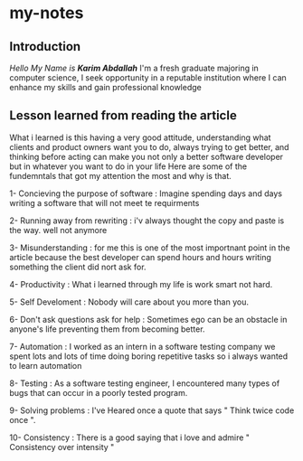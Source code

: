 # my-notes
## Introduction
*Hello My Name is* ***Karim Abdallah***
I'm a fresh graduate majoring in computer science, I seek opportunity in a reputable institution where I can enhance my skills and gain professional knowledge



## Lesson learned from reading the article
What i learned is this having a very good attitude, understanding what clients and product owners want you to do, always trying to get better, and thinking before acting
can make you not only a better software developer but in whatever you want to do in your life
Here are some of the fundemntals that got my attention the most and why is that.

1- Concieving the purpose of software : Imagine spending days and days writing a software that will not meet te requirments

2- Running away from rewriting : i'v always thought the copy and paste is the way. well not anymore

3- Misunderstanding : for me this is one of the most importnant point in the article because the best developer can spend hours and hours writing something the client did nort ask for.

4- Productivity : What i learned through my life is work smart not hard.

5- Self Develoment : Nobody will care about you more than you.

6- Don't ask questions ask for help : Sometimes ego can be an obstacle in anyone's life preventing them from becoming better.

7- Automation : I worked as an intern in a software testing company we spent lots and lots of time doing boring repetitive tasks so i always wanted to learn automation

8- Testing : As a software testing engineer, I encountered many types of bugs that can occur in a poorly tested program.

9- Solving problems : I've Heared once a quote that says " Think twice code once ".

10- Consistency : There is a good saying that i love and admire " Consistency over intensity "